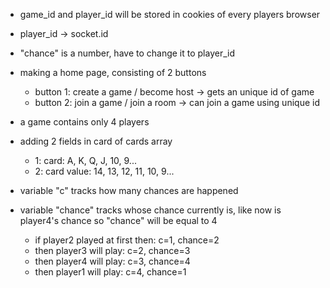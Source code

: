 * game_id and player_id will be stored in cookies of every players browser
* player_id -> socket.id

* "chance" is a number, have to change it to player_id

* making a home page, consisting of 2 buttons
    * button 1: create a game / become host -> gets an unique id of game
    * button 2: join a game / join a room -> can join a game using unique id
* a game contains only 4 players

* adding 2 fields in card of cards array
    * 1: card: A, K, Q, J, 10, 9...
    * 2: card value: 14, 13, 12, 11, 10, 9...

* variable "c" tracks how many chances are happened
* variable "chance" tracks whose chance currently is, like now is player4's chance so "chance" will be equal to 4
    * if player2 played at first then: c=1, chance=2
    * then player3 will play: c=2, chance=3
    * then player4 will play: c=3, chance=4
    * then player1 will play: c=4, chance=1
